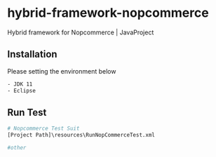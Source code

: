 # hybrid-framework-nopcommerce
Hybrid framework for Nopcommerce | JavaProject


## Installation

Please setting the environment below 

```bash
- JDK 11
- Eclipse
```

## Run Test

```python
# Nopcommerce Test Suit
[Project Path]\resources\RunNopCommerceTest.xml

#other
```
